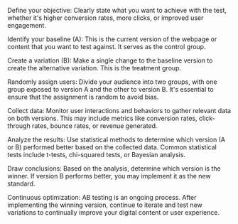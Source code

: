 Define your objective: Clearly state what you want to achieve with the test, whether it's higher conversion rates, more clicks, or improved user engagement.

Identify your baseline (A): This is the current version of the webpage or content that you want to test against. It serves as the control group.

Create a variation (B): Make a single change to the baseline version to create the alternative variation. This is the treatment group.

Randomly assign users: Divide your audience into two groups, with one group exposed to version A and the other to version B. It's essential to ensure that the assignment is random to avoid bias.

Collect data: Monitor user interactions and behaviors to gather relevant data on both versions. This may include metrics like conversion rates, click-through rates, bounce rates, or revenue generated.

Analyze the results: Use statistical methods to determine which version (A or B) performed better based on the collected data. Common statistical tests include t-tests, chi-squared tests, or Bayesian analysis.

Draw conclusions: Based on the analysis, determine which version is the winner. If version B performs better, you may implement it as the new standard.

Continuous optimization: AB testing is an ongoing process. After implementing the winning version, continue to iterate and test new variations to continually improve your digital content or user experience.
